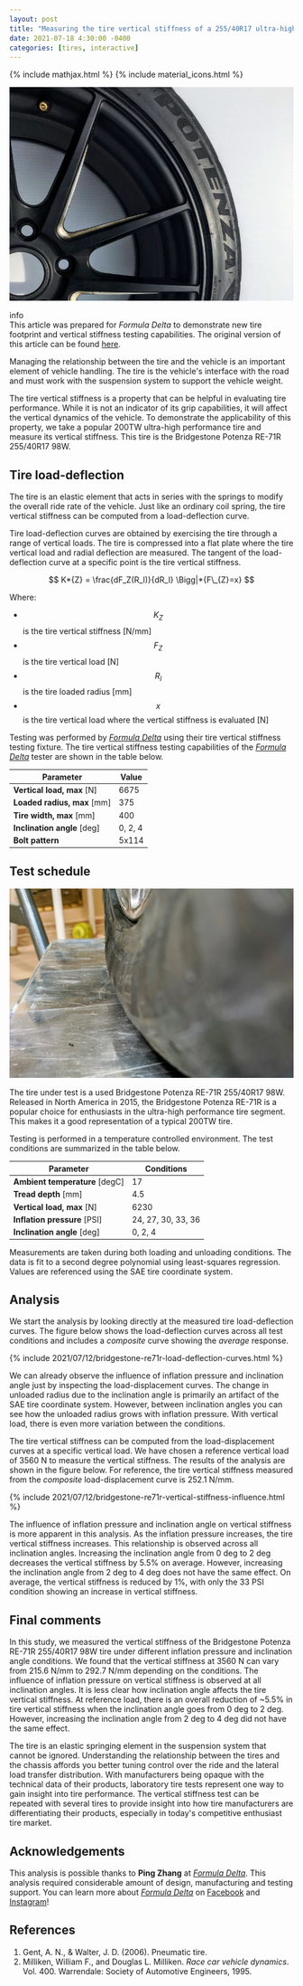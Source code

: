 ```yaml
---
layout: post
title: "Measuring the tire vertical stiffness of a 255/40R17 ultra-high performance 200TW tire - Bridgestone Potenza RE-71R"
date: 2021-07-18 4:30:00 -0400
categories: [tires, interactive]
---
```


{% include mathjax.html %}
{% include material_icons.html %}

![re71r](/assets/images/2021-07-12/bridgestone-re71r-cover-photo.jpg)

<div class="info">
    <span class="material-icons" style="margin-right:0.25em">info</span>
    <div>
    This article was prepared for <i>Formula Delta</i> to demonstrate new tire
    footprint and vertical stiffness testing capabilities. The original version
    of this article can be found <a
    href="https://formuladelta.ca/blog/2021/07/18/measuring-the-tire-vertical-stiffness-of-a-255-40r17-bridgestone-potenza-re-71r/">here</a>.
    </div>
</div>

Managing the relationship between the tire and the vehicle is an important
element of vehicle handling. The tire is the vehicle's interface with the road
and must work with the suspension system to support the vehicle weight.

The tire vertical stiffness is a property that can be helpful in evaluating tire
performance. While it is not an indicator of its grip capabilities, it will
affect the vertical dynamics of the vehicle. To demonstrate the applicability of
this property, we take a popular 200TW ultra-high performance tire and measure
its vertical stiffness. This tire is the Bridgestone Potenza RE-71R 255/40R17
98W.

## Tire load-deflection

The tire is an elastic element that acts in series with the springs to modify
the overall ride rate of the vehicle. Just like an ordinary coil spring, the
tire vertical stiffness can be computed from a load-deflection curve.

Tire load-deflection curves are obtained by exercising the tire through a range
of vertical loads. The tire is compressed into a flat plate where the tire
vertical load and radial deflection are measured. The tangent of the
load-deflection curve at a specific point is the tire vertical stiffness.

$$ K*{Z} = \frac{dF_Z(R_l)}{dR_l} \Bigg|*{F\_{Z}=x} $$

Where:

- $$ K_Z $$ is the tire vertical stiffness [N/mm]
- $$ F_Z $$ is the tire vertical load [N]
- $$ R_l $$ is the tire loaded radius [mm]
- $$ x $$ is the tire vertical load where the vertical stiffness is evaluated [N]

Testing was performed by [_Formula Delta_][1] using their tire vertical
stiffness testing fixture. The tire vertical stiffness testing capabilities of
the [_Formula Delta_][1] tester are shown in the table below.

| Parameter                   | Value   |
| --------------------------- | ------- |
| **Vertical load, max** [N]  | 6675    |
| **Loaded radius, max** [mm] | 375     |
| **Tire width, max** [mm]    | 400     |
| **Inclination angle** [deg] | 0, 2, 4 |
| **Bolt pattern**            | 5x114   |

## Test schedule

![re71r being tested](/assets/images/2021-07-12/bridgestone-re71r-squished-in-testing.jpg)

The tire under test is a used Bridgestone Potenza RE-71R 255/40R17 98W.
Released in North America in 2015, the Bridgestone Potenza RE-71R is a popular
choice for enthusiasts in the ultra-high performance tire segment. This makes it
a good representation of a typical 200TW tire.

Testing is performed in a temperature controlled environment. The test
conditions are summarized in the table below.

| Parameter                      | Conditions         |
| ------------------------------ | ------------------ |
| **Ambient temperature** [degC] | 17                 |
| **Tread depth** [mm]           | 4.5                |
| **Vertical load, max** [N]     | 6230               |
| **Inflation pressure** [PSI]   | 24, 27, 30, 33, 36 |
| **Inclination angle** [deg]    | 0, 2, 4            |

Measurements are taken during both loading and unloading conditions. The data is
fit to a second degree polynomial using least-squares regression. Values are
referenced using the SAE tire coordinate system.

## Analysis

We start the analysis by looking directly at the measured tire load-deflection
curves. The figure below shows the load-deflection curves across all test
conditions and includes a _composite_ curve showing the _average_ response.

<div style="margin-bottom: 1em">
{% include 2021/07/12/bridgestone-re71r-load-deflection-curves.html %}
</div>

We can already observe the influence of inflation pressure and inclination angle
just by inspecting the load-displacement curves. The change in unloaded radius
due to the inclination angle is primarily an artifact of the SAE tire coordinate
system. However, between inclination angles you can see how the unloaded radius
grows with inflation pressure. With vertical load, there is even more variation
between the conditions.

The tire vertical stiffness can be computed from the load-displacement curves at
a specific vertical load. We have chosen a reference vertical load of 3560 N to
measure the vertical stiffness. The results of the analysis are shown in the
figure below. For reference, the tire vertical stiffness measured from the
_composite_ load-displacement curve is 252.1 N/mm.

<div style="margin-bottom: 1em">
{% include 2021/07/12/bridgestone-re71r-vertical-stiffness-influence.html %}
</div>

The influence of inflation pressure and inclination angle on vertical stiffness
is more apparent in this analysis. As the inflation pressure increases, the tire
vertical stiffness increases. This relationship is observed across all
inclination angles. Increasing the inclination angle from 0 deg to 2 deg
decreases the vertical stiffness by 5.5% on average. However, increasing the
inclination angle from 2 deg to 4 deg does not have the same effect. On average,
the vertical stiffness is reduced by 1%, with only the 33 PSI condition showing
an increase in vertical stiffness.

## Final comments

In this study, we measured the vertical stiffness of the Bridgestone Potenza
RE-71R 255/40R17 98W tire under different inflation pressure and inclination
angle conditions. We found that the vertical stiffness at 3560 N can vary from
215.6 N/mm to 292.7 N/mm depending on the conditions. The influence of inflation
pressure on vertical stiffness is observed at all inclination angles. It is less
clear how inclination angle affects the tire vertical stiffness. At reference
load, there is an overall reduction of ~5.5% in tire vertical stiffness when the
inclination angle goes from 0 deg to 2 deg. However, increasing the inclination
angle from 2 deg to 4 deg did not have the same effect.

The tire is an elastic springing element in the suspension system that cannot be
ignored. Understanding the relationship between the tires and the chassis
affords you better tuning control over the ride and the lateral load transfer
distribution. With manufacturers being opaque with the technical data of their
products, laboratory tire tests represent one way to gain insight into tire
performance. The vertical stiffness test can be repeated with several tires to
provide insight into how tire manufacturers are differentiating their products,
especially in today's competitive enthusiast tire market.

## Acknowledgements

This analysis is possible thanks to **Ping Zhang** at [_Formula Delta_][1].
This analysis required considerable amount of design, manufacturing and testing
support. You can learn more about [_Formula Delta_][1] on [Facebook][2] and
[Instagram][3]!

## References

1. Gent, A. N., & Walter, J. D. (2006). Pneumatic tire.
1. Milliken, William F., and Douglas L. Milliken. _Race car vehicle dynamics_. Vol. 400. Warrendale: Society of Automotive Engineers, 1995.

[1]: https://formuladelta.ca/
[2]: https://www.facebook.com/FormulaDeltaConsult
[3]: https://www.instagram.com/formula.delta/
